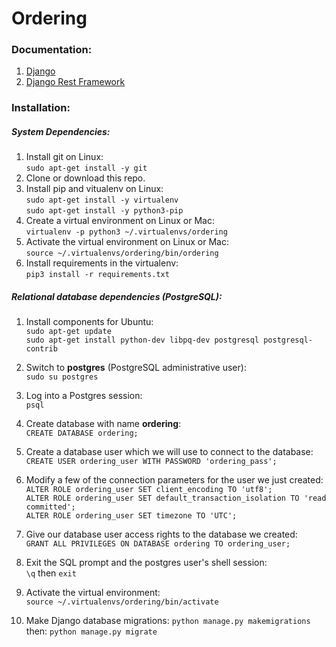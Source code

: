 
# Ordering
### Documentation:

1. [Django](https://docs.djangoproject.com/en/2.0/releases/2.0/)
1. [Django Rest Framework](https://www.django-rest-framework.org/)

### Installation:

##### System Dependencies:

1. Install git on Linux:  
`sudo apt-get install -y git`
2. Clone or download this repo.
3. Install pip and vitualenv on Linux:  
`sudo apt-get install -y virtualenv`  
`sudo apt-get install -y python3-pip`
4. Create a virtual environment on Linux or Mac:  
`virtualenv -p python3 ~/.virtualenvs/ordering`
5. Activate the virtual environment on Linux or Mac:  
`source ~/.virtualenvs/ordering/bin/ordering`
6. Install requirements in the virtualenv:  
`pip3 install -r requirements.txt`

##### Relational database dependencies (PostgreSQL):

1. Install components for Ubuntu:  
`sudo apt-get update`  
`sudo apt-get install python-dev libpq-dev postgresql postgresql-contrib`
2. Switch to **postgres** (PostgreSQL administrative user):  
`sudo su postgres`
3. Log into a Postgres session:  
`psql`
4. Create database with name **ordering**:  
`CREATE DATABASE ordering;`
5. Create a database user which we will use to connect to the database:  
`CREATE USER ordering_user WITH PASSWORD 'ordering_pass';`
6. Modify a few of the connection parameters for the user we just created:  
`ALTER ROLE ordering_user SET client_encoding TO 'utf8';`  
`ALTER ROLE ordering_user SET default_transaction_isolation TO 'read committed';`  
`ALTER ROLE ordering_user SET timezone TO 'UTC';` 
7. Give our database user access rights to the database we created:  
`GRANT ALL PRIVILEGES ON DATABASE ordering TO ordering_user;`
8. Exit the SQL prompt and the postgres user's shell session:  
`\q` then `exit`

9. Activate the virtual environment:  
`source ~/.virtualenvs/ordering/bin/activate`
10. Make Django database migrations:
`python manage.py makemigrations`  
then: `python manage.py migrate`




